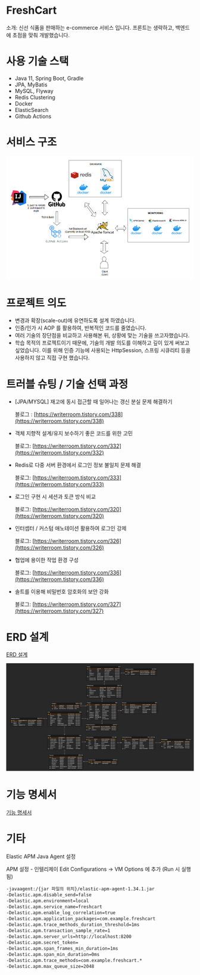 # FreshCart
소개: 신선 식품을 판매하는 e-commerce 서비스 입니다.
프론트는 생략하고, 백엔드에 초점을 맞춰 개발했습니다.

# 사용 기술 스택
- Java 11, Spring Boot, Gradle 
- JPA, MyBatis
- MySQL, Flyway
- Redis Clustering
- Docker
- ElasticSearch
- Github Actions 

# 서비스 구조 

![img.png](img/architecture.png)

# 프로젝트 의도 

- 변경과 확장(scale-out)에 유연하도록 설계 하였습니다. 
- 인증/인가 시 AOP 를 활용하여, 반복적인 코드를 줄였습니다.
- 여러 기술의 장단점을 비교하고 사용해본 뒤, 상황에 맞는 기술을 쓰고자했습니다.
- 학습 목적의 프로젝트이기 때문에, 기술의 개발 의도를 이해하고 깊이 있게 써보고 싶었습니다. 
이를 위해 인증 기능에 사용되는 HttpSession, 스프링 시큐리티 등을 사용하지 않고 직접 구현 했습니다.

# 트러블 슈팅 / 기술 선택 과정 

- [JPA/MYSQL] 재고에 동시 접근할 때 일어나는 갱신 분실 문제 해결하기

  블로그 : [https://writerroom.tistory.com/338](https://writerroom.tistory.com/338)

- 객체 지향적 설계/유지 보수하기 좋은 코드를 위한 고민

  블로그:  [https://writerroom.tistory.com/332](https://writerroom.tistory.com/332)

- Redis로 다중 서버 환경에서 로그인 정보 불일치 문제 해결

  블로그: [https://writerroom.tistory.com/333](https://writerroom.tistory.com/333)

- 로그인 구현 시 세션과 토큰 방식 비교

  블로그: [https://writerroom.tistory.com/320](https://writerroom.tistory.com/320)

- 인터셉터 / 커스텀 애노테이션 활용하여 로그인 강제

  블로그: [https://writerroom.tistory.com/326](https://writerroom.tistory.com/326)

- 협업에 용이한 작업 환경 구성

  블로그: [https://writerroom.tistory.com/336](https://writerroom.tistory.com/336)

- 솔트를 이용해 비밀번호 암호화의 보안 강화

  블로그: [https://writerroom.tistory.com/327](https://writerroom.tistory.com/327)

# ERD 설계
[ERD 설계](https://www.erdcloud.com/d/ezfSvS66CSxhzFp8o)

![img.png](img/img.png)


# 기능 명세서
[기능 명세서](https://github.com/f-lab-edu/FreshCart/wiki/%EA%B8%B0%EB%8A%A5-%EB%AA%85%EC%84%B8%EC%84%9C)

# 기타

Elastic APM Java Agent 설정

APM 설정 - 인텔리제이 Edit Configurations -> VM Options 에 추가 (Run 시 실행됨)
```
-javaagent:/{jar 파일의 위치}/elastic-apm-agent-1.34.1.jar
-Delastic.apm.disable_send=false
-Delastic.apm.environment=local
-Delastic.apm.service_name=freshcart
-Delastic.apm.enable_log_correlation=true
-Delastic.apm.application_packages=com.example.freshcart
-Delastic.apm.trace_methods_duration_threshold=1ms
-Delastic.apm.transaction_sample_rate=1
-Delastic.apm.server_urls=http://localhost:8200
-Delastic.apm.secret_token=
-Delastic.apm.span_frames_min_duration=1ms
-Delastic.apm.span_min_duration=0ms
-Delastic.apm.trace_methods=com.example.freshcart.*
-Delastic.apm.max_queue_size=2048

```
